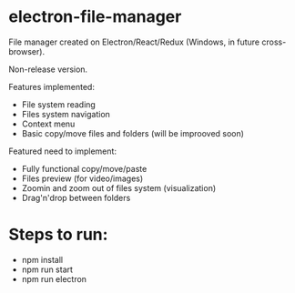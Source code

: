 # electron-file-manager
File manager created on Electron/React/Redux (Windows, in future cross-browser).

Non-release version.

Features implemented:
- File system reading
- Files system navigation
- Context menu
- Basic copy/move files and folders (will be improoved soon)

Featured need to implement:
- Fully functional copy/move/paste
- Files preview (for video/images)
- Zoomin and zoom out of files system (visualization)
- Drag'n'drop between folders

# Steps to run:
- npm install
- npm run start
- npm run electron
